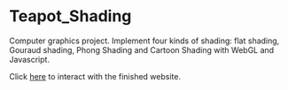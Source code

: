 # Teapot_Shading
Computer graphics project. 
Implement four kinds of shading: flat shading, Gouraud shading, Phong Shading and Cartoon Shading with WebGL and Javascript.

Click [here](https://singyaowu.github.io/ComputerGraphics_Teapot_Shading/) to interact with the finished website.
